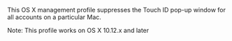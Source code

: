 This OS X management profile suppresses the Touch ID pop-up window for all accounts on a particular Mac.

Note: This profile works on OS X 10.12.x and later